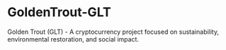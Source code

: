 # GoldenTrout-GLT
Golden Trout (GLT) - A cryptocurrency project focused on sustainability, environmental restoration, and social impact.
